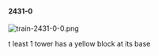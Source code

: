 #### 2431-0
![train-2431-0-0.png](https://github.com/lil-lab/nlvr/raw/master/nlvr/train/images/55/train-2431-0-0.png "train-2431-0-0.png")

t least 1 tower has a yellow block at its base